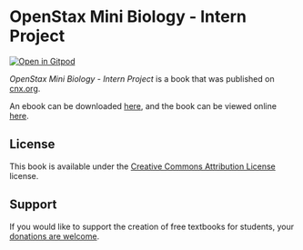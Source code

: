# OpenStax Mini Biology - Intern Project

[![Open in Gitpod](https://gitpod.io/button/open-in-gitpod.svg)](https://gitpod.io/from-referrer/)

_OpenStax Mini Biology - Intern Project_ is a book that was published on [cnx.org](https://cnx.org/).

An ebook can be downloaded [here](https://github.com/cnx-user-books/cnxbook-openstax-mini-biology-intern-project/releases/latest), and the book can be viewed online [here](https://github.com/cnx-user-books/cnxbook-openstax-mini-biology-intern-project/releases/latest).

## License
This book is available under the [Creative Commons Attribution License](./LICENSE) license.

## Support
If you would like to support the creation of free textbooks for students, your [donations are welcome](https://riceconnect.rice.edu/donation/support-openstax-banner).
